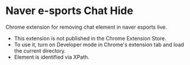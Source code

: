 # Naver e-sports Chat Hide
Chrome extension for removing chat element in naver esports live.

- This extension is not published in the Chrome Extension Store.
- To use it, turn on Developer mode in Chrome's extension tab and load the current directory.
- Element is identified via XPath.
